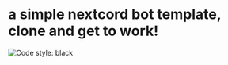 <h1>
a simple nextcord bot template,
clone and get to work!
</h1>

<img alt="Code style: black" src="https://img.shields.io/badge/code%20style-black-000000.svg">
